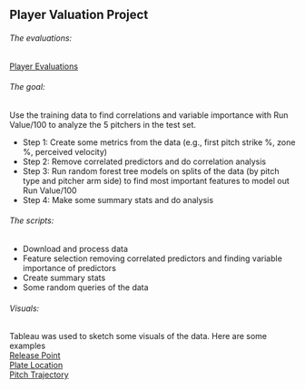 ## Player Valuation Project <br/>

###### The evaluations: <br/>
[Player Evaluations](https://github.com/joshorenstein/player-valuation/blob/master/Josh%20Orenstein%20Player%20Valuations.pdf) <br/>

###### The goal: <br/>
Use the training data to find correlations and variable importance with Run Value/100 to analyze the 5 pitchers in the test set.
* Step 1: Create some metrics from the data (e.g., first pitch strike %, zone %, perceived velocity)
* Step 2: Remove correlated predictors and do correlation analysis
* Step 3: Run random forest tree models on splits of the data (by pitch type and pitcher arm side) to find most important features to model out Run Value/100
* Step 4: Make some summary stats and do analysis <br/>

###### The scripts: <br/>
* Download and process data <br/>
* Feature selection removing correlated predictors and finding variable importance of predictors <br/>
* Create summary stats  <br/>
* Some random queries of the data <br/>

###### Visuals: <br/>
Tableau was used to sketch some visuals of the data. Here are some examples  <br/>
[Release Point](https://github.com/joshorenstein/player-valuation/blob/master/dashboard-images/release-point.PNG) <br/>
[Plate Location](https://github.com/joshorenstein/player-valuation/blob/master/dashboard-images/plate-location.PNG) <br/>
[Pitch Trajectory](https://github.com/joshorenstein/player-valuation/blob/master/dashboard-images/pitch-trajectory.PNG) <br/>
